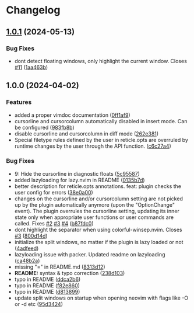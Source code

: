 # Changelog

## [1.0.1](https://github.com/tummetott/reticle.nvim/compare/v1.0.0...v1.0.1) (2024-05-13)


### Bug Fixes

* dont detect floating windows, only highlight the current window. Closes [#11](https://github.com/tummetott/reticle.nvim/issues/11) ([1aa463b](https://github.com/tummetott/reticle.nvim/commit/1aa463be8946359447d78e77d8865f0469d4c254))

## 1.0.0 (2024-04-02)


### Features

* added a proper vimdoc documentation ([0ff1af9](https://github.com/tummetott/reticle.nvim/commit/0ff1af93808c47b7dac3346df49435a508758f90))
* cursorline and cursorcolumn automatically disabled in insert mode. Can be configured ([983fb8b](https://github.com/tummetott/reticle.nvim/commit/983fb8b57390572696a81947ed5093abe499fc7e))
* disable cursorline and cursorcolumn in diff mode ([262e381](https://github.com/tummetott/reticle.nvim/commit/262e381f68b4e547b780bc334e9524635eba3d45))
* Special filetype rules defined by the user in reticle.opts are overruled by runtime changes by the user through the API function. ([c6c27a4](https://github.com/tummetott/reticle.nvim/commit/c6c27a48b77af05d9461006b6a954f2d6d5f3a37))


### Bug Fixes

* 9: Hide the cursorline in diagnostic floats ([5c95587](https://github.com/tummetott/reticle.nvim/commit/5c95587409420b86d1005c855131d5447db810ef))
* added lazyloading for lazy.nvim in README ([0135b7d](https://github.com/tummetott/reticle.nvim/commit/0135b7d171e9c5abb80e56557db11e39a9a68785))
* better description for reticle.opts annotations. feat: plugin checks the user config for errors ([38e0a00](https://github.com/tummetott/reticle.nvim/commit/38e0a007658abf4d64dd9ff773bb1e728ca93d3a))
* changes on the cursorline and/or cursorcolumn setting are not picked up by the plugin automatically anymore (upon the "OptionChange" event). The plugin overrules the cursorline setting, updating its inner state only when appropriate user functions or user commands are called. Fixes [#2](https://github.com/tummetott/reticle.nvim/issues/2) [#3](https://github.com/tummetott/reticle.nvim/issues/3) [#4](https://github.com/tummetott/reticle.nvim/issues/4) ([b87fdc0](https://github.com/tummetott/reticle.nvim/commit/b87fdc033d98b80f07ee01902a1298bb274580e4))
* dont highlight the separator when using colorful-winsep.nvim. Closes [#3](https://github.com/tummetott/reticle.nvim/issues/3) ([800d14d](https://github.com/tummetott/reticle.nvim/commit/800d14d07effbbbd0bfe49c45e199353b7cb5f16))
* initialize the split windows, no matter if the plugin is lazy loaded or not ([4adfeed](https://github.com/tummetott/reticle.nvim/commit/4adfeed88764ea45a2b4389187cd94230611d18e))
* lazyloading issue with packer. Updated readme on lazyloading ([ca48b2a](https://github.com/tummetott/reticle.nvim/commit/ca48b2ab1ba206d050ea98ec5dc766e1cacc5196))
* missing "=" in README.md ([8313d12](https://github.com/tummetott/reticle.nvim/commit/8313d1293a346b6b2d8fbc37fb07fcdad45a8b8e))
* **README:** syntax & typo correction ([238d103](https://github.com/tummetott/reticle.nvim/commit/238d10318d9efa9a46e6925620557b90b35197f8))
* typo in README ([ddca2b6](https://github.com/tummetott/reticle.nvim/commit/ddca2b689bb4b343eb5b1007f619c98acf98815f))
* typo in README ([f82e860](https://github.com/tummetott/reticle.nvim/commit/f82e8608235e1187141ad1b39a6cc2ac0c64f42a))
* typo in README ([d813899](https://github.com/tummetott/reticle.nvim/commit/d81389931cc1073846eea76d59512dfffb55c131))
* update split windows on startup when opening neovim with flags like -O or -d etc ([95d3424](https://github.com/tummetott/reticle.nvim/commit/95d3424cf71f0d7e79100d546d04b9c9583a0216))
